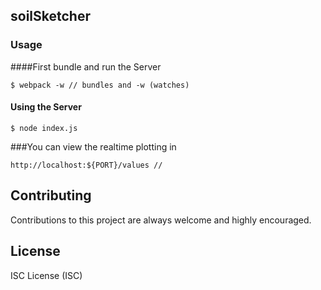 ## soilSketcher

### Usage
####First bundle and run the Server
```
$ webpack -w // bundles and -w (watches)
```
#### Using the Server

```
$ node index.js 
```

###You can view the realtime plotting in
```
http://localhost:${PORT}/values //
```

## Contributing

Contributions to this project are always welcome and highly encouraged.

## License

ISC License (ISC)